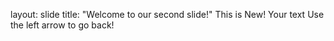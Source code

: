 ---
---
layout: slide
title: "Welcome to our second slide!"
This is New!
Your text
Use the left arrow to go back!